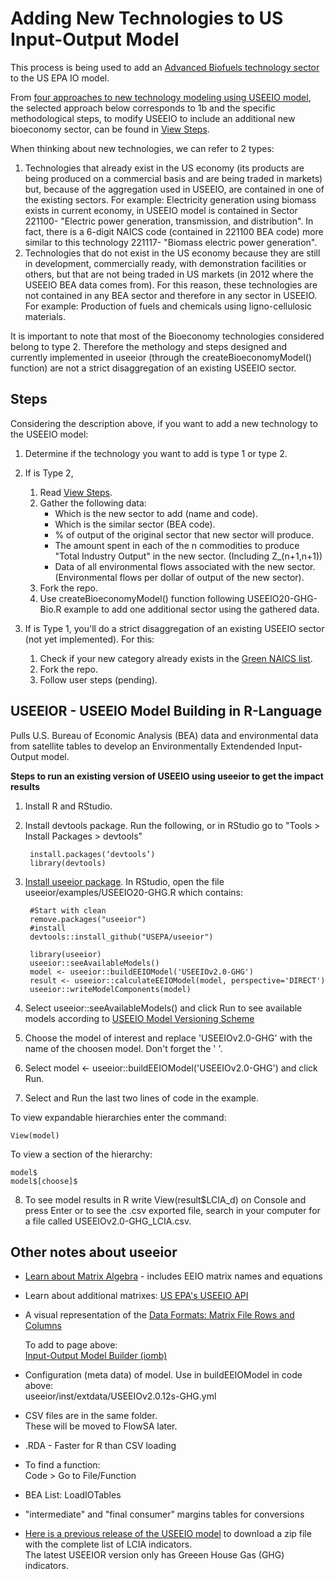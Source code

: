 # Adding New Technologies to US Input-Output Model

This process is being used to add an 
<a href="../bioeconomy/">Advanced Biofuels technology sector</a> to the US EPA IO model.  


From [four approaches to new technology modeling using USEEIO model](https://github.com/GeorgiaData/smartdata/blob/master/interns/NewTechnologyModelingOptions.md), the selected approach below corresponds to 1b and the specific methodological steps, to modify USEEIO to include an additional new bioeconomy sector, can be found in [View Steps](add/). 

When thinking about new technologies, we can refer to 2 types:
1. Technologies that already exist in the US economy (its products are being produced on a commercial basis and are being traded in markets) but, because of the aggregation used in USEEIO, are contained in one of the existing sectors. For example: Electricity generation using biomass exists in current economy, in USEEIO model is contained in Sector 221100- "Electric power generation, transmission, and distribution". In fact, there is a 6-digit NAICS code (contained in 221100 BEA code) more similar to this technology 221117- "Biomass electric power generation".
2. Technologies that do not exist in the US economy because they are still in development, commercially ready, with demonstration facilities or others, but that are not being traded in US markets (in 2012 where the USEEIO BEA data comes from). For this reason, these technologies are not contained in any BEA sector and therefore in any sector in USEEIO. For example: Production of fuels and chemicals using ligno-cellulosic materials. 

It is important to note that most of the Bioeconomy technologies considered belong to type 2. Therefore the methology and steps designed and currently implemented in useeior (through the createBioeconomyModel() function) are not a strict disaggregation of an existing USEEIO sector. 

## Steps
Considering the description above, if you want to add a new technology to the USEEIO model:

1. Determine if the technology you want to add is type 1 or type 2.
2. If is Type 2,
	1. Read [View Steps](add/).
	2. Gather the following data: 
		- Which is the new sector to add (name and code).
		- Which is the similar sector (BEA code).
		- % of output of the original sector that new sector will produce.
		- The amount spent in each of the n commodities to produce "Total Industry Output" in the new sector. (Including Z_(n+1,n+1))
		- Data of all  environmental flows associated with the new sector. (Environmental flows per dollar of output of the new sector).
	3. Fork the repo.
	4. Use createBioeconomyModel() function following USEEIO20-GHG-Bio.R example to add one additional sector using the gathered data.
	
3. If is Type 1, you'll do a strict disaggregation of an existing USEEIO sector (not yet implemented). For this:
   1. Check if your new category already exists in the [Green NAICS list](green/2010/industry_by_naics.csv).
   2. Fork the repo.
   3. Follow user steps (pending).

<!--
	blob/master/Versioning/VersioningSchema.md
-->
<a name="R"></a>
<h2>USEEIOR - USEEIO Model Building in R-Language</h2>

Pulls U.S. Bureau of Economic Analysis (BEA) data and environmental data from satellite tables to develop an Environmentally Extendended Input-Output model.  

<b>Steps to run an existing version of USEEIO using useeior to get the impact results</b>
1. Install R and RStudio.
2. Install devtools package. Run the following, or in RStudio go to "Tools > Install Packages > devtools"  
	
		install.packages(‘devtools’)
		library(devtools)
	
3. [Install useeior package](https://github.com/USEPA/useeior/wiki/Install). 
In RStudio, open the file useeior/examples/USEEIO20-GHG.R which contains: 

		#Start with clean
		remove.packages("useeior")
		#install
		devtools::install_github("USEPA/useeior")

		library(useeior)
		useeior::seeAvailableModels()
		model <- useeior::buildEEIOModel('USEEIOv2.0-GHG')
		result <- useeior::calculateEEIOModel(model, perspective='DIRECT')
		useeior::writeModelComponents(model)
	
4. Select useeior::seeAvailableModels() and click Run to see available models according to [USEEIO Model Versioning Scheme](https://github.com/USEPA/USEEIO/blob/master/VersioningScheme.md)
5. Choose the model of interest and replace 'USEEIOv2.0-GHG' with the name of the choosen model. Don't forget the ' '.
6. Select model <- useeior::buildEEIOModel('USEEIOv2.0-GHG') and click Run.
7. Select and Run the last two lines of code in the example.


To view expandable hierarchies enter the command:  

	View(model) 

To view a section of the hierarchy:  

	model$  
	model$[choose]$  
8. To see model results in R write View(result$LCIA_d) on Console and press Enter or to see the .csv exported file, search in your computer for a file called USEEIOv2.0-GHG_LCIA.csv.

<!-- 2. Clone or create a [fork of the USEEIOR Repo](https://github.com/usepa/useeior/), or work in the [modeleearth fork](https://github.com/modelearth/useeior/)  -->

<h2>Other notes about useeior</h2>

- [Learn about Matrix Algebra](../about/matrix) - includes EEIO matrix names and equations  

- Learn about additional matrixes: [US EPA's USEEIO API](https://github.com/USEPA/USEEIO_API)  

- A visual representation of the [Data Formats: Matrix File Rows and Columns](https://github.com/USEPA/USEEIO_API/blob/master/doc/data_format.md)  


	To add to page above:  
	[Input-Output Model Builder (iomb)](https://github.com/USEPA/IO-Model-Builder)


- Configuration (meta data) of model. Use in buildEEIOModel in code above:  
useeior/inst/extdata/USEEIOv2.0.12s-GHG.yml  

- CSV files are in the same folder.  
These will be moved to FlowSA later.  

- .RDA - Faster for R than CSV loading  

- To find a function:  
Code > Go to File/Function

- BEA List: LoadIOTables  

- "intermediate" and "final consumer" margins tables for conversions

- [Here is a previous release of the USEEIO model](https://github.com/USEPA/USEEIO/releases) to download a zip file with the complete list of LCIA indicators.  
The latest USEEIOR version only has Greeen House Gas (GHG) indicators.  


